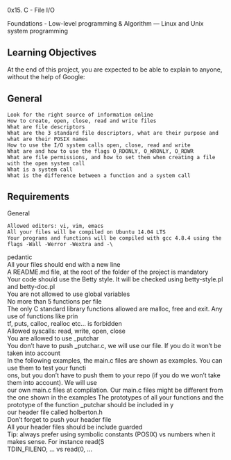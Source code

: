 0x15. C - File I/O                                                                                          
                                                                                                            
Foundations - Low-level programming & Algorithm ― Linux and Unix system programming                         
                                                                                                            
## Learning Objectives                                                                                      
                                                                                                            
At the end of this project, you are expected to be able to explain to anyone, without the help of Google:   
## General                                                                                                  
                                                                                                            
    Look for the right source of information online                                                         
    How to create, open, close, read and write files                                                        
    What are file descriptors                                                                               
    What are the 3 standard file descriptors, what are their purpose and what are their POSIX names         
    How to use the I/O system calls open, close, read and write                                             
    What are and how to use the flags O_RDONLY, O_WRONLY, O_RDWR                                            
    What are file permissions, and how to set them when creating a file with the open system call           
    What is a system call                                                                                   
    What is the difference between a function and a system call                                             
## Requirements                                                                                             
General                                                                                                     
                                                                                                            
    Allowed editors: vi, vim, emacs                                                                         
    All your files will be compiled on Ubuntu 14.04 LTS                                                     
    Your programs and functions will be compiled with gcc 4.8.4 using the flags -Wall -Werror -Wextra and -\
pedantic                                                                                                    
    All your files should end with a new line                                                               
    A README.md file, at the root of the folder of the project is mandatory                                 
    Your code should use the Betty style. It will be checked using betty-style.pl and betty-doc.pl          
    You are not allowed to use global variables                                                             
    No more than 5 functions per file                                                                       
    The only C standard library functions allowed are malloc, free and exit. Any use of functions like prin\
tf, puts, calloc, realloc etc… is forbidden                                                                 
    Allowed syscalls: read, write, open, close                                                              
    You are allowed to use _putchar                                                                         
    You don’t have to push _putchar.c, we will use our file. If you do it won’t be taken into account       
    In the following examples, the main.c files are shown as examples. You can use them to test your functi\
ons, but you don’t have to push them to your repo (if you do we won’t take them into account). We will use \
our own main.c files at compilation. Our main.c files might be different from the one shown in the examples 
    The prototypes of all your functions and the prototype of the function _putchar should be included in y\
our header file called holberton.h                                                                          
    Don’t forget to push your header file                                                                   
    All your header files should be include guarded                                                         
    Tip: always prefer using symbolic constants (POSIX) vs numbers when it makes sense. For instance read(S\
TDIN_FILENO, ... vs read(0, ...                                                                             
                                                                                                            
                                                                                                            
                               
